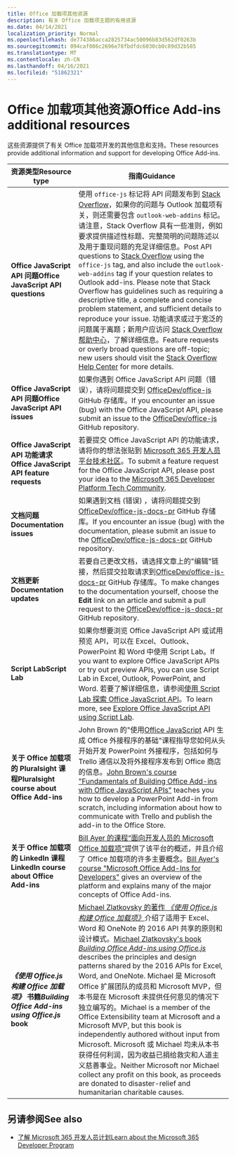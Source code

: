 ```yaml
---
title: Office 加载项其他资源
description: 有关 Office 加载项主题的有用资源
ms.date: 04/14/2021
localization_priority: Normal
ms.openlocfilehash: de774386acca2825734ac50096b83d562df0263b
ms.sourcegitcommit: 094caf086c2696e78fbdfdc6030cb0c89d32b585
ms.translationtype: MT
ms.contentlocale: zh-CN
ms.lasthandoff: 04/16/2021
ms.locfileid: "51862321"
---
```

# <a name="office-add-ins-additional-resources"></a><span data-ttu-id="5767b-103">Office 加载项其他资源</span><span class="sxs-lookup"><span data-stu-id="5767b-103">Office Add-ins additional resources</span></span>

<span data-ttu-id="5767b-104">这些资源提供了有关 Office 加载项开发的其他信息和支持。</span><span class="sxs-lookup"><span data-stu-id="5767b-104">These resources provide additional information and support for developing Office Add-ins.</span></span>

|<span data-ttu-id="5767b-105">**资源类型**</span><span class="sxs-lookup"><span data-stu-id="5767b-105">**Resource type**</span></span>|<span data-ttu-id="5767b-106">**指南**</span><span class="sxs-lookup"><span data-stu-id="5767b-106">**Guidance**</span></span>|
|-----------------|------------|
|<span data-ttu-id="5767b-107">**Office JavaScript API 问题**</span><span class="sxs-lookup"><span data-stu-id="5767b-107">**Office JavaScript API questions**</span></span> | <span data-ttu-id="5767b-108">使用 `office-js` 标记将 API 问题发布到 [Stack Overflow](https://stackoverflow.com/questions/tagged/office-js)，如果你的问题与 Outlook 加载项有关，则还需要包含 `outlook-web-addins` 标记。请注意，Stack Overflow 具有一些准则，例如要求提供描述性标题、完整简明的问题陈述以及用于重现问题的充足详细信息。</span><span class="sxs-lookup"><span data-stu-id="5767b-108">Post API questions to [Stack Overflow](https://stackoverflow.com/questions/tagged/office-js) using the `office-js` tag, and also include the `outlook-web-addins` tag if your question relates to Outlook add-ins. Please note that Stack Overflow has guidelines such as requiring a descriptive title, a complete and concise problem statement, and sufficient details to reproduce your issue.</span></span> <span data-ttu-id="5767b-109">功能请求或过于宽泛的问题属于离题；新用户应访问 [Stack Overflow 帮助中心](https://stackoverflow.com/help/how-to-ask)，了解详细信息。</span><span class="sxs-lookup"><span data-stu-id="5767b-109">Feature requests or overly broad questions are off-topic; new users should visit the [Stack Overflow Help Center](https://stackoverflow.com/help/how-to-ask) for more details.</span></span>|
|<span data-ttu-id="5767b-110">**Office JavaScript API 问题**</span><span class="sxs-lookup"><span data-stu-id="5767b-110">**Office JavaScript API issues**</span></span>| <span data-ttu-id="5767b-111">如果你遇到 Office JavaScript API 问题（错误），请将问题提交到 <a href="https://github.com/officedev/office-js/issues" target="_blank">OfficeDev/office-js</a> GitHub 存储库。</span><span class="sxs-lookup"><span data-stu-id="5767b-111">If you encounter an issue (bug) with the Office JavaScript API, please submit an issue to the <a href="https://github.com/officedev/office-js/issues" target="_blank">OfficeDev/office-js</a> GitHub repository.</span></span>|
|<span data-ttu-id="5767b-112">**Office JavaScript API 功能请求**</span><span class="sxs-lookup"><span data-stu-id="5767b-112">**Office JavaScript API feature requests**</span></span>| <span data-ttu-id="5767b-113">若要提交 Office JavaScript API 的功能请求，请将你的想法张贴到 [Microsoft 365 开发人员平台技术社区](https://techcommunity.microsoft.com/t5/microsoft-365-developer-platform/idb-p/Microsoft365DeveloperPlatform)。</span><span class="sxs-lookup"><span data-stu-id="5767b-113">To submit a feature request for the Office JavaScript API, please post your idea to the [Microsoft 365 Developer Platform Tech Community](https://techcommunity.microsoft.com/t5/microsoft-365-developer-platform/idb-p/Microsoft365DeveloperPlatform).</span></span>|
|<span data-ttu-id="5767b-114">**文档问题**</span><span class="sxs-lookup"><span data-stu-id="5767b-114">**Documentation issues**</span></span>| <span data-ttu-id="5767b-115">如果遇到文档 (错误) ，请将问题提交到 <a href="https://github.com/officedev/office-js-docs-pr/issues" target="_blank">OfficeDev/office-js-docs-pr</a> GitHub 存储库。</span><span class="sxs-lookup"><span data-stu-id="5767b-115">If you encounter an issue (bug) with the documentation, please submit an issue to the <a href="https://github.com/officedev/office-js-docs-pr/issues" target="_blank">OfficeDev/office-js-docs-pr</a> GitHub repository.</span></span>|
|<span data-ttu-id="5767b-116">**文档更新**</span><span class="sxs-lookup"><span data-stu-id="5767b-116">**Documentation updates**</span></span>| <span data-ttu-id="5767b-117">若要自己更改文档，请选择文章上的"编辑"链接，然后提交拉取请求到<a href="https://github.com/officedev/office-js-docs-pr" target="_blank">OfficeDev/office-js-docs-pr</a> GitHub 存储库。</span><span class="sxs-lookup"><span data-stu-id="5767b-117">To make changes to the documentation yourself, choose the **Edit** link on an article and submit a pull request to the <a href="https://github.com/officedev/office-js-docs-pr" target="_blank">OfficeDev/office-js-docs-pr</a> GitHub repository.</span></span>|
|<span data-ttu-id="5767b-118">**Script Lab**</span><span class="sxs-lookup"><span data-stu-id="5767b-118">**Script Lab**</span></span>| <span data-ttu-id="5767b-119">如果你想要浏览 Office JavaScript API 或试用预览 API，可以在 Excel、Outlook、PowerPoint 和 Word 中使用 Script Lab。</span><span class="sxs-lookup"><span data-stu-id="5767b-119">If you want to explore Office JavaScript APIs or try out preview APIs, you can use Script Lab in Excel, Outlook, PowerPoint, and Word.</span></span> <span data-ttu-id="5767b-120">若要了解详细信息，请参阅[使用 Script Lab 探索 Office JavaScript API](../overview/explore-with-script-lab.md)。</span><span class="sxs-lookup"><span data-stu-id="5767b-120">To learn more, see [Explore Office JavaScript API using Script Lab](../overview/explore-with-script-lab.md).</span></span> |
|<span data-ttu-id="5767b-121">**关于 Office 加载项的 Pluralsight 课程**</span><span class="sxs-lookup"><span data-stu-id="5767b-121">**Pluralsight course about Office Add-ins**</span></span>| <span data-ttu-id="5767b-122">John Brown 的"使用<a href="https://www.pluralsight.com/courses/build-office-addins-js-api" target="_blank">Office JavaScript</a> API 生成 Office 外接程序的基础"课程指导您如何从头开始开发 PowerPoint 外接程序，包括如何与 Trello 通信以及将外接程序发布到 Office 商店的信息。</span><span class="sxs-lookup"><span data-stu-id="5767b-122"><a href="https://www.pluralsight.com/courses/build-office-addins-js-api" target="_blank">John Brown's course "Fundamentals of Building Office Add-ins with Office JavaScript APIs"</a> teaches you how to develop a PowerPoint Add-in from scratch, including information about how to communicate with Trello and publish the add-in to the Office Store.</span></span>|
|<span data-ttu-id="5767b-123">**关于 Office 加载项的 LinkedIn 课程**</span><span class="sxs-lookup"><span data-stu-id="5767b-123">**LinkedIn course about Office Add-ins**</span></span>| <span data-ttu-id="5767b-124"><a href="https://www.linkedin.com/learning/microsoft-office-add-ins-for-developers/microsoft-office-add-ins?u=3322">Bill Ayer 的课程“面向开发人员的 Microsoft Office 加载项”</a>提供了该平台的概述，并且介绍了 Office 加载项的许多主要概念。</span><span class="sxs-lookup"><span data-stu-id="5767b-124"><a href="https://www.linkedin.com/learning/microsoft-office-add-ins-for-developers/microsoft-office-add-ins?u=3322">Bill Ayer's course "Microsoft Office Add-Ins for Developers"</a> gives an overview of the platform and explains many of the major concepts of Office Add-ins.</span></span>|
|<span data-ttu-id="5767b-125">***《使用 Office.js 构建 Office 加载项》* 书籍**</span><span class="sxs-lookup"><span data-stu-id="5767b-125">***Building Office Add-ins using Office.js* book**</span></span>| <span data-ttu-id="5767b-126"><a href="https://leanpub.com/buildingofficeaddins">Michael Zlatkovsky 的著作 *《使用 Office.js 构建 Office 加载项》*</a>介绍了适用于 Excel、Word 和 OneNote 的 2016 API 共享的原则和设计模式。</span><span class="sxs-lookup"><span data-stu-id="5767b-126"><a href="https://leanpub.com/buildingofficeaddins">Michael Zlatkovsky's book *Building Office Add-ins using Office.js*</a> describes the principles and design patterns shared by the 2016 APIs for Excel, Word, and OneNote.</span></span> <span data-ttu-id="5767b-127">Michael 是 Microsoft Office 扩展团队的成员和 Microsoft MVP，但本书是在 Microsoft 未提供任何意见的情况下独立编写的。</span><span class="sxs-lookup"><span data-stu-id="5767b-127">Michael is a member of the Office Extensibility team at Microsoft and a Microsoft MVP, but this book is independently authored without input from Microsoft.</span></span> <span data-ttu-id="5767b-128">Microsoft 或 Michael 均未从本书获得任何利润，因为收益已捐给救灾和人道主义慈善事业。</span><span class="sxs-lookup"><span data-stu-id="5767b-128">Neither Microsoft nor Michael collect any profit on this book, as proceeds are donated to disaster-relief and humanitarian charitable causes.</span></span>|

## <a name="see-also"></a><span data-ttu-id="5767b-129">另请参阅</span><span class="sxs-lookup"><span data-stu-id="5767b-129">See also</span></span>
- [<span data-ttu-id="5767b-130">了解 Microsoft 365 开发人员计划</span><span class="sxs-lookup"><span data-stu-id="5767b-130">Learn about the Microsoft 365 Developer Program</span></span>](https://developer.microsoft.com/microsoft-365/dev-program)
